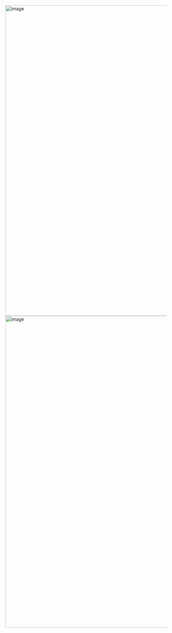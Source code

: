 

<img width="1917" height="967" alt="image" src="https://github.com/user-attachments/assets/31eb936f-245d-4544-b24c-a0f4cbaaadad" />

<img width="1918" height="971" alt="image" src="https://github.com/user-attachments/assets/4a58b96b-faca-444a-aebf-525fdd753a4a" />



